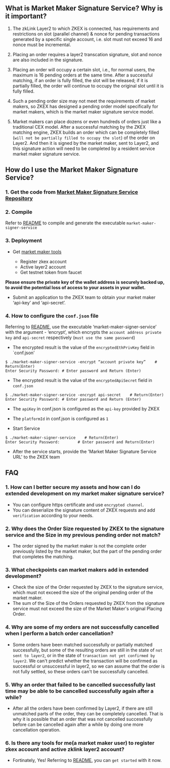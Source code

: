 
## What is Market Maker Signature Service? Why is it important? 

1. The zkLink Layer2 to which ZKEX is connected, has requirements and restrictions on slot (parallel channel) & nonce for pending transactions generated by a specific single account, i.e. slot must not exceed 16 and nonce must be incremental.

2. Placing an order requires a layer2 transcation signature, slot and nonce are also included in the signature.

3. Placing an order will occupy a certain slot, i.e., for normal users, the maximum is 16 pending orders at the same time. After a successful matching, if an order is fully filled, the slot will be released; if it is partially filled, the order will continue to occupy the original slot until it is fully filled.

4. Such a pending order size may not meet the requirements of market makers, so ZKEX has designed a pending order model specifically for market makers, which is the market maker signature service model.

5. Market makers can place dozens or even hundreds of orders just like a traditional CEX model. After a successful matching by the ZKEX matching engine, ZKEX builds an order which can be completely filled (`will not be partially filled to occupy the slot`) of the order on Layer2. And then it is signed by the market maker, sent to Layer2, and this signature action will need to be completed by a resident service market maker signature service.

## How do I use the Market Maker Signature Service?

### 1. Get the code from [Market Maker Signature Service Repository](https://github.com/ZKEX/market-maker-signer-service)

### 2. Compile

Refer to [README](https://github.com/ZKEX/market-maker-signer-service/blob/master/README.md) to compile and generate the executable `market-maker-signer-service` 

### 3. Deployment

- Get [market maker tools](https://github.com/ZKEX/zkex-mm-tools)

  - Register zkex account
  - Active layer2 account
  - Get testnet token from faucet

**Please ensure the private key of the wallet address is securely backed up, to avoid the potential loss of access to your assets in your wallet.**

- Submit an application to the ZKEX team to obtain your market maker  ‘api-key’ and ‘api-secret’.

### 4. How to configure the `conf.json` file

Referring to [README](https://github.com/ZKEX/market-maker-signer-service/blob/master/README.md), use the executable ‘market-maker-signer-service’ with the argument - ‘encrypt’, which encrypts the `account address private key` and `api-secret` respectively (`must use the same password`)

- The encrypted result is the value of the `encryptedEthPrivKey` field in `conf.json'
```
$ ./market-maker-signer-service -encrypt “account private key”    # Return(Enter)
Enter Security Password: # Enter password and Return (Enter)
```

- The encrypted result is the value of the `encryptedApiSecret` field in `conf.json`
```
$ ./market-maker-signer-service -encrypt api-secret    # Return(Enter)
Enter Security Password: # Enter password and Return (Enter)
```

- The `apiKey` in conf.json is configured as the `api-key` provided by ZKEX     

- The `platformId` in conf.json is configured as `1`
- Start Service
```
$ ./market-maker-signer-service    # Return(Enter)
Enter Security Password:        # Enter password and Return(Enter)
```
- After the service starts, provide the 'Market Maker Signature Service URL' to the ZKEX team

## FAQ

### 1. How can I better secure my assets and how can I do extended development on my market maker signature service?
- You can configure https certificate and use `encrypted channel`.
- You can deserialize the signature content of ZKEX requests and add `verification` according to your needs.

### 2. Why does the Order Size requested by ZKEX to the signature service and the Size in my previous pending order not match?
- The order signed by the market maker is not the complete order previously listed by the market maker, but the part of the pending order that completes the matching.

### 3. What checkpoints can market makers add in extended development?
- Check the size of the Order requested by ZKEX to the signature service, which must not exceed the size of the original pending order of the market maker.
- The sum of the Size of the Orders requested by ZKEX from the signature service must not exceed the size of the Market Maker's original Placing Order.

### 4. Why are some of my orders are not successfully cancelled when I perform a batch order cancellation? 
- Some orders have been matched successfully or partially matched successfully, but some of the resulting orders are still in the state of `not sent to layer2`, or in the state of `transaction not yet confirmed by layer2`. We can't predict whether the transaction will be confirmed as successful or unsuccessful in layer2, so we can assume that the order is not fully settled, so these orders can't be successfully cancelled.

### 5. Why an order that failed to be cancelled successfully last time may be able to be cancelled successfully again after a while?
- After all the orders have been confirmed by Layer2, if there are still unmatched parts of the order, they can be completely cancelled. That is why it is possible that an order that was not cancelled successfully before can be cancelled again after a while by doing one more cancellation operation.

### 6. Is there any tools for me(a market maker user) to register zkex account and active zklink layer2 account?
- Fortinately, Yes! Referring to [README](https://github.com/ZKEX/zkex-mm-tools/blob/master/README.md), you can `get started` with it now.

